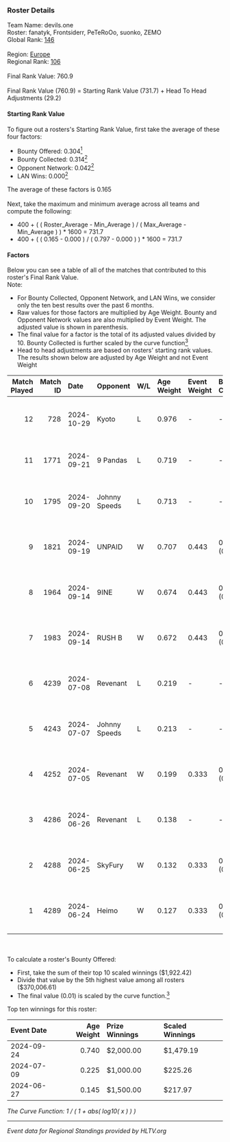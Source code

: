 ### Roster Details<br />
Team Name: devils.one<br />
Roster: fanatyk, Frontsiderr, PeTeRoOo, suonko, ZEMO<br />
Global Rank: [146](../../standings_global_2024_12_02.md)<br />
<br />
Region: [Europe]( ../../standings_europe_2024_12_02.md)<br />
Regional Rank: [106]( ../../standings_europe_2024_12_02.md)<br />
<br />
Final Rank Value:  760.9<br />
<br />
Final Rank Value (760.9) = Starting Rank Value (731.7) + Head To Head Adjustments (29.2)<br />

#### Starting Rank Value<br />
To figure out a rosters's Starting Rank Value, first take the average of these four factors:<br />
- Bounty Offered: 0.304[<sup>1</sup>](#table2)
- Bounty Collected: 0.314[<sup>2</sup>](#table1)
- Opponent Network: 0.042[<sup>2</sup>](#table1)
- LAN Wins: 0.000[<sup>2</sup>](#table1)

The average of these factors is 0.165<br />
<br />
Next, take the maximum and minimum average across all teams and compute the following:<br />
- 400 + ( ( Roster_Average - Min_Average ) / ( Max_Average - Min_Average ) ) * 1600 = 731.7
- 400 + ( ( 0.165 - 0.000 ) / ( 0.797 - 0.000 ) ) * 1600 = 731.7


#### Factors<br />
Below you can see a table of all of the matches that contributed to this roster's Final Rank Value.<br />
Note:<br />

- For Bounty Collected, Opponent Network, and LAN Wins, we consider only the ten best results over the past 6 months.
- Raw values for those factors are multiplied by Age Weight. Bounty and Opponent Network values are also multiplied by Event Weight. The adjusted value is shown in parenthesis.
- The final value for a factor is the total of its adjusted values divided by 10. Bounty Collected is further scaled by the curve function[<sup>3</sup>](#curveFunction)
- Head to head adjustments are based on rosters' starting rank values. The results shown below are adjusted by Age Weight and not Event Weight
<span id="table1"></span><br />


| Match Played | Match ID | Date       | Opponent      | W/L | Age Weight | Event Weight | Bounty Collected | Opponent Network | LAN Wins  | H2H Adj. | Roster                                            |
| -: | -: | :- | :- | :- | :- | :- | :- | :- | :- | -: | :- |
|           12 |      728 | 2024-10-29 | Kyoto         | L   | 0.976      | -            | -                | -                | -         |   -17.96 | fanatyk, Frontsiderr, PeTeRoOo, suonko, ZEMO      |
|           11 |     1771 | 2024-09-21 | 9 Pandas      | L   | 0.719      | -            | -                | -                | -         |    -2.17 | fanatyk, Frontsiderr, karmazynsz, Pelle, ZEMO     |
|           10 |     1795 | 2024-09-20 | Johnny Speeds | L   | 0.713      | -            | -                | -                | -         |    -2.48 | fanatyk, Frontsiderr, karmazynsz, Pelle, PeTeRoOo |
|            9 |     1821 | 2024-09-19 | UNPAID        | W   | 0.707      | 0.443        | 0.132 (0.041)    | 0.344 (0.108)    | 0 (0.000) |    19.65 | fanatyk, Frontsiderr, Pelle, suonko, ZEMO         |
|            8 |     1964 | 2024-09-14 | 9INE          | W   | 0.674      | 0.443        | 0.056 (0.017)    | 0.743 (0.221)    | 0 (0.000) |    17.11 | fanatyk, Frontsiderr, Pelle, suonko, ZEMO         |
|            7 |     1983 | 2024-09-14 | RUSH B        | W   | 0.672      | 0.443        | 0.022 (0.007)    | 0.218 (0.065)    | 0 (0.000) |    12.72 | fanatyk, Frontsiderr, Pelle, PeTeRoOo, ZEMO       |
|            6 |     4239 | 2024-07-08 | Revenant      | L   | 0.219      | -            | -                | -                | -         |    -2.56 | Frontsiderr, Pelle, PeTeRoOo, suonko, ZEMO        |
|            5 |     4243 | 2024-07-07 | Johnny Speeds | L   | 0.213      | -            | -                | -                | -         |    -0.59 | Frontsiderr, Pelle, PeTeRoOo, suonko, ZEMO        |
|            4 |     4252 | 2024-07-05 | Revenant      | W   | 0.199      | 0.333        | 0.012 (0.001)    | 0.333 (0.022)    | 0 (0.000) |     3.94 | Frontsiderr, Pelle, PeTeRoOo, suonko, ZEMO        |
|            3 |     4286 | 2024-06-26 | Revenant      | L   | 0.138      | -            | -                | -                | -         |    -1.62 | Frontsiderr, Pelle, PeTeRoOo, suonko, ZEMO        |
|            2 |     4288 | 2024-06-25 | SkyFury       | W   | 0.132      | 0.333        | 0.001 (0.000)    | 0.005 (0.000)    | 0 (0.000) |     1.49 | Frontsiderr, Pelle, PeTeRoOo, suonko, ZEMO        |
|            1 |     4289 | 2024-06-24 | Heimo         | W   | 0.127      | 0.333        | 0.001 (0.000)    | 0.139 (0.006)    | 0 (0.000) |     1.65 | Frontsiderr, Pelle, PeTeRoOo, suonko, ZEMO        |

<br />
<span id="table2"></span><br />
To calculate a roster's Bounty Offered:<br />

- First, take the sum of their top 10 scaled winnings ($1,922.42)
- Divide that value by the 5th highest value among all rosters ($370,006.61)
- The final value (0.01) is scaled by the curve function.[<sup>3</sup>](#curveFunction)

Top ten winnings for this roster:<br />

| Event Date | Age Weight | Prize Winnings | Scaled Winnings |
| :- | -: | :- | :- |
| 2024-09-24 |      0.740 | $2,000.00      | $1,479.19       |
| 2024-07-09 |      0.225 | $1,000.00      | $225.26         |
| 2024-06-27 |      0.145 | $1,500.00      | $217.97         |


<span id="curveFunction"></span>_The Curve Function: 1 / ( 1 + abs( log10( x ) ) )_<br />

---
_Event data for Regional Standings provided by HLTV.org_<br />
